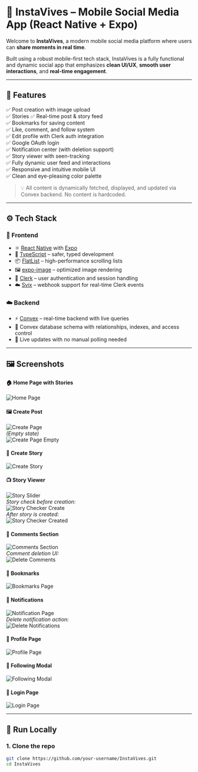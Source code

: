 # 📸 InstaVives – Mobile Social Media App (React Native + Expo)

Welcome to **InstaVives**, a modern mobile social media platform where users can **share moments in real time**.

Built using a robust mobile-first tech stack, InstaVives is a fully functional and dynamic social app that emphasizes **clean UI/UX**, **smooth user interactions**, and **real-time engagement**.

---

## 🚀 Features

✅ Post creation with image upload  
✅ Stories 
✅ Real-time post & story feed  
✅ Bookmarks for saving content  
✅ Like, comment, and follow system  
✅ Edit profile with Clerk auth integration  
✅ Google OAuth login  
✅ Notification center (with deletion support)  
✅ Story viewer with seen-tracking  
✅ Fully dynamic user feed and interactions  
✅ Responsive and intuitive mobile UI  
✅ Clean and eye-pleasing color palette  

> 💡 All content is dynamically fetched, displayed, and updated via Convex backend. No content is hardcoded.

---

## ⚙️ Tech Stack

### 📱 Frontend

- ⚛️ [React Native](https://reactnative.dev/) with [Expo](https://expo.dev/)
- 🧠 [TypeScript](https://www.typescriptlang.org/) – safer, typed development
- 📦 [FlatList](https://reactnative.dev/docs/flatlist) – high-performance scrolling lists
- 🖼️ [expo-image](https://docs.expo.dev/versions/latest/sdk/image/) – optimized image rendering
- 🔐 [Clerk](https://clerk.dev/) – user authentication and session handling
- ☁️ [Svix](https://www.svix.com/) – webhook support for real-time Clerk events

### ☁️ Backend

- ⚡ [Convex](https://www.convex.dev/) – real-time backend with live queries
- 🧠 Convex database schema with relationships, indexes, and access control
- 📲 Live updates with no manual polling needed

---

## 🖼️ Screenshots

#### 🏠 Home Page with Stories
![Home Page](public/images/home_page.jpeg)

#### 🖼️ Create Post
![Create Page](public/images/create_page.jpeg)  
*(Empty state)*  
![Create Page Empty](public/images/create_page_empty.jpeg)

#### 🌟 Create Story
![Create Story](public/images/create_story.jpeg)

#### 📺 Story Viewer
![Story Slider](public/images/story_slider.jpeg)  
*Story check before creation:*  
![Story Checker Create](public/images/stories_checker_create.jpeg)  
*After story is created:*  
![Story Checker Created](public/images/stories_checker_created.jpeg)

#### 💬 Comments Section
![Comments Section](public/images/comments_section.jpeg)  
*Comment deletion UI:*  
![Delete Comments](public/images/delete_comments.jpeg)

#### 📌 Bookmarks
![Bookmarks Page](public/images/bookmarks_page.jpeg)

#### 🔔 Notifications
![Notification Page](public/images/notificacion_page.jpeg)  
*Delete notification action:*  
![Delete Notifications](public/images/delete_notifications.jpeg)

#### 👤 Profile Page
![Profile Page](public/images/profile_page.jpeg)

#### 👥 Following Modal
![Following Modal](public/images/following_modal.jpeg)

#### 🔐 Login Page
![Login Page](public/images/login_page.jpeg)

---

## 📂 Run Locally

### 1. Clone the repo
```bash
git clone https://github.com/your-username/InstaVives.git
cd InstaVives
